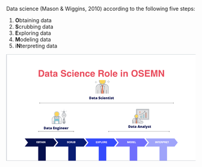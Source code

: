 Data science (Mason & Wiggins, 2010) according to the following five steps: 

1. **O**btaining data 
2. **S**crubbing data 
3. **E**xploring data 
4. **M**odeling data 
5. i**N**terpreting data

![](imgs/osemn_model.png)